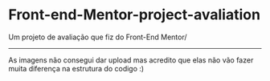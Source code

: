 # Front-end-Mentor-project-avaliation
Um projeto de avaliação que fiz do Front-End Mentor/


_________________________________________________________________________

As imagens não consegui dar upload mas acredito que elas não vão fazer muita diferença na estrutura do codigo :)
